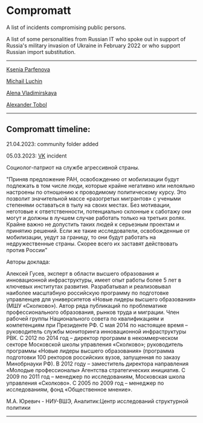 # Compromatt

A list of incidents compromising public persons.

A list of some personalities from Russian IT who spoke out in support of Russia's military invasion of Ukraine in February 2022 or who support Russian import substitution.

----

[Ksenia Parfenova](./persons/ksuu_parfenova.md)

[Michail Luchin](./persons/michail_luchin.md)

[Alena Vladimirskaya](./persons/Alena_Vladimirskaya/alena_vladimirskaya.md)

[Alexander Tobol](./persons/Alexander_Tobol/alexander_tobol.md)

----

## Compromatt timeline:

21.04.2023:
community folder added

05.03.2023:
[VK](./companies/VK/) incident

Социолог-патриот на службе агрессивной страны.

"Приняв предложение РАН, освобождению от мобилизации будут подлежать в том числе люди, которые крайне негативно или нелояльно настроены по отношению к проводимому политическому курсу. Это позволит значительной массе «разогретых мигрантов» с учеными степенями оставаться в тылу на своих местах. Без мотивации, неготовые к ответственности, потенциально склонные к саботажу они могут и должны в лучшем случае работать только на третьих ролях. Крайне важно не допустить таких людей к серьезным проектам и принятию решений. Если же такие исследователи, освобожденные от мобилизации, уедут за границу, то они будут работать на недружественные страны. Скорее всего их заставят действовать против России"

Авторы доклада:

Алексей Гусев, эксперт в области высшего образования и инновационной инфраструктуры, имеет опыт работы более 5 лет в ключевых институтах развития. Разрабатывал и реализовывал наиболее масштабную российскую программу по подготовке управленцев для университетов «Новые лидеры высшего образования» (МШУ «Сколково»). Автор ряда публикаций по проблематике профессионального образования, рынков труда и миграции. Член рабочей группы Национального совета по квалификациям и компетенциям при Президенте РФ.
С мая 2014 по настоящее время – руководитель службы мониторинга инновационной инфраструктуры РВК.
С 2012 по 2014 год – директор программ в некоммерческом секторе Московской школы управления «Сколково»; руководитель программы «Новые лидеры высшего образования» (программа подготовки 100 ректоров российских вузов, запущенная по заказу Минобрнауки РФ).
В 2012 году – заместитель директора направления «Молодые профессионалы» Агентства стратегических инициатив.
С 2009 по 2011 год – менеджер по исследованиям, Московская школа управления «Сколково».
С 2005 по 2009 год – менеджер по исследованиям, фонд «Общественное мнение».

М.А. Юревич - НИУ-ВШЭ, Аналитик:Центр исследований структурной политики

----
